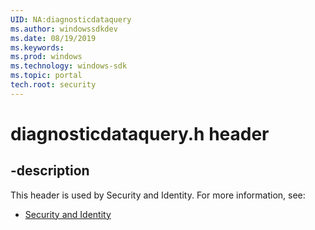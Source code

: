```yaml
---
UID: NA:diagnosticdataquery
ms.author: windowssdkdev
ms.date: 08/19/2019
ms.keywords: 
ms.prod: windows
ms.technology: windows-sdk
ms.topic: portal
tech.root: security
---
```


# diagnosticdataquery.h header


## -description


This header is used by Security and Identity. For more information, see:

- [Security and Identity](../_security/index.md)

